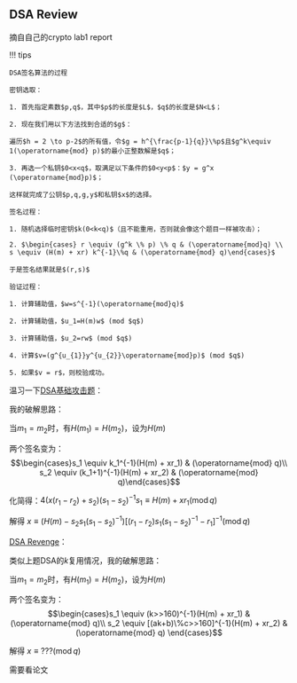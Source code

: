 
## DSA Review

摘自自己的crypto lab1 report

!!! tips

    DSA签名算法的过程

    密钥选取：

    1. 首先指定素数$p,q$，其中$p$的长度是$L$，$q$的长度是$N<L$；

    2. 现在我们用以下方法找到合适的$g$：

    遍历$h = 2 \to p-2$的所有值，令$g = h^{\frac{p-1}{q}}\%p$且$g^k\equiv 1(\operatorname{mod} p)$的最小正整数解是$q$；

    3. 再选一个私钥$0<x<q$，取满足以下条件的$0<y<p$：$y = g^x (\operatorname{mod}p)$；

    这样就完成了公钥$p,q,g,y$和私钥$x$的选择。

    签名过程：

    1. 随机选择临时密钥$k(0<k<q)$（且不能重用，否则就会像这个题目一样被攻击）；

    2. $\begin{cases} r \equiv (g^k \% p) \% q & (\operatorname{mod}q) \\ s \equiv (H(m) + xr) k^{-1}\%q & (\operatorname{mod} q)\end{cases}$

    于是签名结果就是$(r,s)$

    验证过程：

    1. 计算辅助值，$w=s^{-1}(\operatorname{mod}q)$

    2. 计算辅助值，$u_1=H(m)w$ (mod $q$)

    3. 计算辅助值，$u_2=rw$ (mod $q$)

    4. 计算$v=(g^{u_{1}}y^{u_{2}}\operatorname{mod}p)$ (mod $q$)

    5. 如果$v = r$，则校验成功。



温习一下[DSA基础攻击题](https://zjusec.com/challenges/85)：

我的破解思路：

当$m_1 = m_2$时，有$H(m_1) = H(m_2)$，设为$H(m)$

两个签名变为：$$\begin{cases}s_1 \equiv k_1^{-1}(H(m) + xr_1) & (\operatorname{mod} q)\\
s_2 \equiv (k_1+1)^{-1}(H(m) + xr_2) & (\operatorname{mod} q)\end{cases}$$

化简得：$4(x(r_1 - r_2) + s_2)(s_1 - s_2)^{-1}s_1 \equiv H(m) + xr_1 (\operatorname{mod} q)$

解得 $x \equiv (H(m) - s_2s_1(s_1 - s_2)^{-1})[(r_1 - r_2)s_1(s_1 - s_2)^{-1} - r_1]^{-1} (\operatorname{mod} q)$

[DSA Revenge](https://zjusec.com/challenges/118)：

类似上题DSA的$k$复用情况，我的破解思路：

当$m_1 = m_2$时，有$H(m_1) = H(m_2)$，设为$H(m)$

两个签名变为：$$\begin{cases}s_1 \equiv (k>>160)^{-1}(H(m) + xr_1) & (\operatorname{mod} q)\\
s_2 \equiv [(ak+b)\%c>>160]^{-1}(H(m) + xr_2) & (\operatorname{mod} q) \end{cases}$$

解得 $x \equiv ??? (\operatorname{mod} q)$

需要看论文


